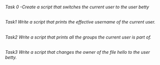 ###### Task 0 -Create a script that switches the current user to the user betty
###### Task1 Write a script that prints the effective username of the current user.
###### Task2 Write a script that prints all the groups the current user is part of.
###### Task3 Write a script that changes the owner of the file hello to the user betty.
